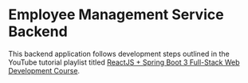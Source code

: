 # Employee Management Service Backend

This backend application follows development steps outlined in the YouTube tutorial playlist titled [ReactJS + Spring Boot 3 Full-Stack Web Development Course](https://www.youtube.com/playlist?list=PLGRDMO4rOGcODJeYSY08lIILkqoydQI2k).